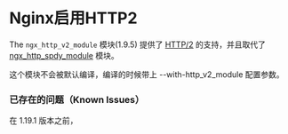 

# Nginx启用HTTP2







The `ngx_http_v2_module` 模块(1.9.5) 提供了 [HTTP/2](https://tools.ietf.org/html/rfc7540) 的支持，并且取代了 [ngx_http_spdy_module](http://nginx.org/en/docs/http/ngx_http_spdy_module.html) 模块。

这个模块不会被默认编译，编译的时候带上 --with-http_v2_module 配置参数。











### 已存在的问题（Known Issues）



在 1.19.1 版本之前，

